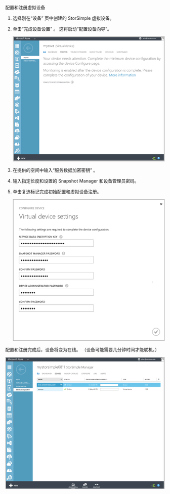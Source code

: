 <!---author: alkohli, last updated: 11/05/2015 --->

配置和注册虚拟设备

1. 选择刚在“设备”  页中创建的 StorSimple 虚拟设备。 
2. 单击“完成设备设置” 。 这将启动“配置设备向导”。
   
    ![StorSimple 在“设备”页中完成设备设置](./media/storsimple-configure-register-virtual-device/StorSimple_CompleteDeviceSetupSVA1M.png)
    
3. 在提供的空间中输入“服务数据加密密钥”  。
4. 输入指定长度和设置的 Snapshot Manager 和设备管理员密码。
5. 单击复选标记完成初始配置和虚拟设备注册。 
   
    ![StorSimple 虚拟设备设置](./media/storsimple-configure-register-virtual-device/StorSimple_VirtualDeviceSettings1.png)

配置和注册完成后，设备将变为在线。 （设备可能需要几分钟时间才能联机。）

![StorSimple 虚拟设备在线阶段](./media/storsimple-configure-register-virtual-device/StorSimple_VirtualDeviceOnline1M.png)



<!--HONumber=Nov16_HO2-->


